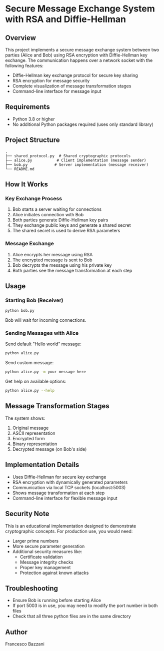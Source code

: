 # Secure Message Exchange System with RSA and Diffie-Hellman

## Overview

This project implements a secure message exchange system between two parties (Alice and Bob) using RSA encryption with Diffie-Hellman key exchange. The communication happens over a network socket with the following features:

- Diffie-Hellman key exchange protocol for secure key sharing
- RSA encryption for message security
- Complete visualization of message transformation stages
- Command-line interface for message input

## Requirements

- Python 3.8 or higher
- No additional Python packages required (uses only standard library)

## Project Structure

```
.
├── shared_protocol.py  # Shared cryptographic protocols
├── alice.py           # Client implementation (message sender)
├── bob.py            # Server implementation (message receiver)
└── README.md
```

## How It Works

### Key Exchange Process

1. Bob starts a server waiting for connections
2. Alice initiates connection with Bob
3. Both parties generate Diffie-Hellman key pairs
4. They exchange public keys and generate a shared secret
5. The shared secret is used to derive RSA parameters

### Message Exchange

1. Alice encrypts her message using RSA
2. The encrypted message is sent to Bob
3. Bob decrypts the message using his private key
4. Both parties see the message transformation at each step

## Usage

### Starting Bob (Receiver)

```bash
python bob.py
```

Bob will wait for incoming connections.

### Sending Messages with Alice

Send default "Hello world" message:

```bash
python alice.py
```

Send custom message:

```bash
python alice.py -m your message here
```

Get help on available options:

```bash
python alice.py --help
```

## Message Transformation Stages

The system shows:

1. Original message
2. ASCII representation
3. Encrypted form
4. Binary representation
5. Decrypted message (on Bob's side)

## Implementation Details

- Uses Diffie-Hellman for secure key exchange
- RSA encryption with dynamically generated parameters
- Communication via local TCP sockets (localhost:5003)
- Shows message transformation at each step
- Command-line interface for flexible message input

## Security Note

This is an educational implementation designed to demonstrate cryptographic concepts. For production use, you would need:

- Larger prime numbers
- More secure parameter generation
- Additional security measures like:
  - Certificate validation
  - Message integrity checks
  - Proper key management
  - Protection against known attacks

## Troubleshooting

- Ensure Bob is running before starting Alice
- If port 5003 is in use, you may need to modify the port number in both files
- Check that all three python files are in the same directory

## Author

Francesco Bazzani
